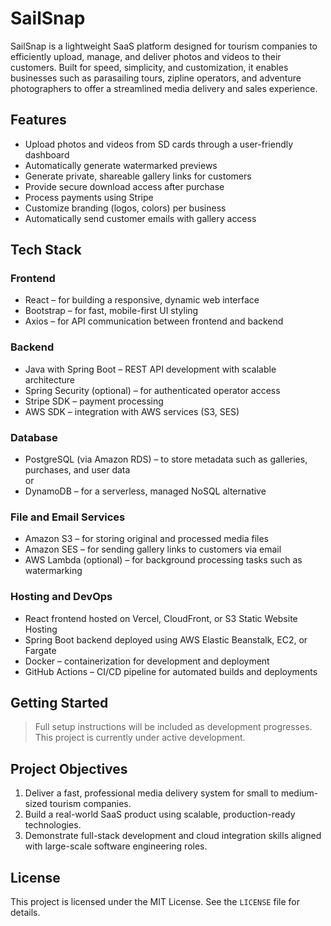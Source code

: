# SailSnap

SailSnap is a lightweight SaaS platform designed for tourism companies to efficiently upload, manage, and deliver photos and videos to their customers. Built for speed, simplicity, and customization, it enables businesses such as parasailing tours, zipline operators, and adventure photographers to offer a streamlined media delivery and sales experience.

## Features

- Upload photos and videos from SD cards through a user-friendly dashboard
- Automatically generate watermarked previews
- Generate private, shareable gallery links for customers
- Provide secure download access after purchase
- Process payments using Stripe
- Customize branding (logos, colors) per business
- Automatically send customer emails with gallery access

## Tech Stack

### Frontend
- React – for building a responsive, dynamic web interface
- Bootstrap – for fast, mobile-first UI styling
- Axios – for API communication between frontend and backend

### Backend
- Java with Spring Boot – REST API development with scalable architecture
- Spring Security (optional) – for authenticated operator access
- Stripe SDK – payment processing
- AWS SDK – integration with AWS services (S3, SES)

### Database
- PostgreSQL (via Amazon RDS) – to store metadata such as galleries, purchases, and user data  
  or  
- DynamoDB – for a serverless, managed NoSQL alternative

### File and Email Services
- Amazon S3 – for storing original and processed media files
- Amazon SES – for sending gallery links to customers via email
- AWS Lambda (optional) – for background processing tasks such as watermarking

### Hosting and DevOps
- React frontend hosted on Vercel, CloudFront, or S3 Static Website Hosting
- Spring Boot backend deployed using AWS Elastic Beanstalk, EC2, or Fargate
- Docker – containerization for development and deployment
- GitHub Actions – CI/CD pipeline for automated builds and deployments

## Getting Started

> Full setup instructions will be included as development progresses. This project is currently under active development.

## Project Objectives

1. Deliver a fast, professional media delivery system for small to medium-sized tourism companies.
2. Build a real-world SaaS product using scalable, production-ready technologies.
3. Demonstrate full-stack development and cloud integration skills aligned with large-scale software engineering roles.

## License

This project is licensed under the MIT License. See the `LICENSE` file for details.
